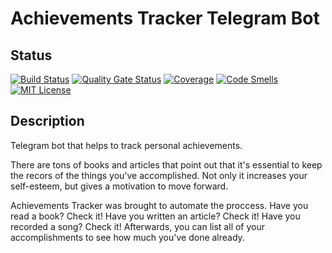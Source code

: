 # Achievements Tracker Telegram Bot

## Status

[![Build Status](https://app.travis-ci.com/SimonHarmonicMinor/achievements-tracker-telegram-bot.svg?branch=master)](https://app.travis-ci.com/SimonHarmonicMinor/achievements-tracker-telegram-bot)
[![Quality Gate Status](https://sonarcloud.io/api/project_badges/measure?project=SimonHarmonicMinor_achievements-tracker-telegram-bot&metric=alert_status)](https://sonarcloud.io/summary/new_code?id=SimonHarmonicMinor_achievements-tracker-telegram-bot)
[![Coverage](https://sonarcloud.io/api/project_badges/measure?project=SimonHarmonicMinor_achievements-tracker-telegram-bot&metric=coverage)](https://sonarcloud.io/summary/new_code?id=SimonHarmonicMinor_achievements-tracker-telegram-bot)
[![Code Smells](https://sonarcloud.io/api/project_badges/measure?project=SimonHarmonicMinor_achievements-tracker-telegram-bot&metric=code_smells)](https://sonarcloud.io/summary/new_code?id=SimonHarmonicMinor_achievements-tracker-telegram-bot)
[![MIT License](https://img.shields.io/github/license/SimonHarmonicMinor/achievements-tracker-telegram-bot)](https://raw.githubusercontent.com/SimonHarmonicMinor/achievements-tracker-telegram-bot/master/LICENSE)

## Description

Telegram bot that helps to track personal achievements.

There are tons of books and articles that point out that it's essential to keep the recors of the things you've accomplished.
Not only it increases your self-esteem, but gives a motivation to move forward.

Achievements Tracker was brought to automate the proccess. Have you read a book? Check it! Have you written an article? Check it! Have you recorded a song? Check it!
Afterwards, you can list all of your accomplishments to see how much you've done already.
